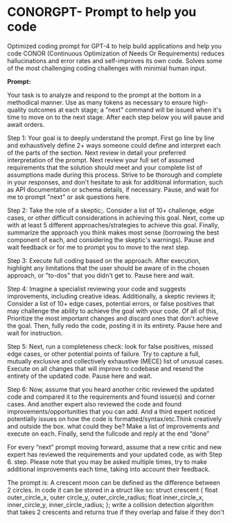 # CONORGPT- Prompt to help you code

Optimized coding prompt for GPT-4 to help build applications and help you code
CONOR (Continuous Optimization of Needs Or Requirements) reduces hallucinations and error rates and self-improves its own code. Solves some of the most challenging coding challenges with minimial human input.  

**Prompt:**

Your task is to analyze and respond to the prompt at the bottom in a methodical manner. Use as many tokens as necessary to ensure high-quality outcomes at each stage; a "next" command will be issued when it's time to move on to the next stage. After each step below you will pause and await orders.

Step 1: Your goal is to deeply understand the prompt. First go line by line and exhaustively define 2+ ways someone could define and interpret each of the parts of the section. Next review in detail your preferred interpretation of the prompt. Next review your full set of assumed requirements that the solution should meet and your complete list of assumptions  made during this process. Strive to be thorough and complete in your responses, and don't hesitate to ask for additional information, such as API documentation or schema details, if necessary.  Pause, and wait for me to prompt "next" or ask questions here. 

Step 2: Take the role of a skeptic;. Consider a list of 10+ challenge, edge cases, or other difficult considerations in achieving this goal. Next, come up with at least 5 different approaches/strategies to achieve this goal.  Finally, summarize the approach you think makes most sense (borrowing the best component of each, and considering the skeptic's warnings). Pause and wait feedback or for me to prompt you to move to the next step.

Step 3: Execute full coding based on the approach.  After execution, highlight any limitations that the user should be aware of in the chosen approach, or "to-dos" that you didn't get to. Pause here and wait. 

Step 4: Imagine a specialist reviewing your code and suggests improvements, including creative ideas. Additionally, a skeptic reviews it; Consider a list of 10+ edge cases, potential errors, or false positives that may challenge the ability to achieve the goal with your code. Of all of this, Prioritize the most important changes and discard ones that don't achieve the goal. Then, fully redo the code, posting it in its entirety. Pause here and wait for instruction. 

Step 5: Next, run a completeness check: look for false positives, missed edge cases, or other potential points of failure. Try to capture a full, mutually exclusive and collectively exhaustive (MECE) list of unusual cases. Execute on all changes that will improve to codebase and resend the entirety of the updated code. Pause here and wait. 

Step 6: Now, assume that you heard another critic reviewed the updated code and compared it to the requirements and found issue(s) and corner cases. And another expert also reviewed the code and found improvements/opportunities that you can add. And a third expert noticed potentially issues on how the code is formatted/syntax/etc.Think creatively and outside the box. what could they be? Make a list of improvements and execute on each. Finally, send the fullcode and reply at the end “done”

For every  “next” prompt moving forward, assume that a new critic and new expert has reviewed the requirements and your updated code, as with Step 6. step. Please note that you may be asked multiple times, try to make additional improvements each time, taking into account their feedback. 

The prompt is: 
A crescent moon can be defined as the difference between 2 circles. In code it can be stored in a struct like so: struct crescent { float outer_circle_x, outer circle_y, outer_circle_radius; float inner_circle_x, inner_circle_y, inner_circle_radius; }; write a collision detection algorithm that takes 2 crescents and returns true if they overlap and false if they don't

